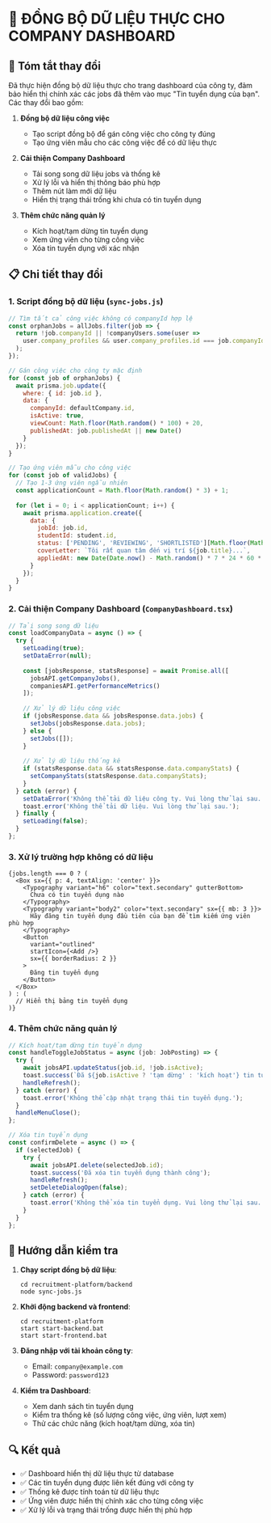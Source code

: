 # 🔄 ĐỒNG BỘ DỮ LIỆU THỰC CHO COMPANY DASHBOARD

## 🚀 Tóm tắt thay đổi

Đã thực hiện đồng bộ dữ liệu thực cho trang dashboard của công ty, đảm bảo hiển thị chính xác các jobs đã thêm vào mục "Tin tuyển dụng của bạn". Các thay đổi bao gồm:

1. **Đồng bộ dữ liệu công việc**
   - Tạo script đồng bộ để gán công việc cho công ty đúng
   - Tạo ứng viên mẫu cho các công việc để có dữ liệu thực

2. **Cải thiện Company Dashboard**
   - Tải song song dữ liệu jobs và thống kê
   - Xử lý lỗi và hiển thị thông báo phù hợp
   - Thêm nút làm mới dữ liệu
   - Hiển thị trạng thái trống khi chưa có tin tuyển dụng

3. **Thêm chức năng quản lý**
   - Kích hoạt/tạm dừng tin tuyển dụng
   - Xem ứng viên cho từng công việc
   - Xóa tin tuyển dụng với xác nhận

## 📋 Chi tiết thay đổi

### 1. Script đồng bộ dữ liệu (`sync-jobs.js`)

```javascript
// Tìm tất cả công việc không có companyId hợp lệ
const orphanJobs = allJobs.filter(job => {
  return !job.companyId || !companyUsers.some(user => 
    user.company_profiles && user.company_profiles.id === job.companyId
  );
});

// Gán công việc cho công ty mặc định
for (const job of orphanJobs) {
  await prisma.job.update({
    where: { id: job.id },
    data: { 
      companyId: defaultCompany.id,
      isActive: true,
      viewCount: Math.floor(Math.random() * 100) + 20,
      publishedAt: job.publishedAt || new Date()
    }
  });
}

// Tạo ứng viên mẫu cho công việc
for (const job of validJobs) {
  // Tạo 1-3 ứng viên ngẫu nhiên
  const applicationCount = Math.floor(Math.random() * 3) + 1;
  
  for (let i = 0; i < applicationCount; i++) {
    await prisma.application.create({
      data: {
        jobId: job.id,
        studentId: student.id,
        status: ['PENDING', 'REVIEWING', 'SHORTLISTED'][Math.floor(Math.random() * 3)],
        coverLetter: `Tôi rất quan tâm đến vị trí ${job.title}...`,
        appliedAt: new Date(Date.now() - Math.random() * 7 * 24 * 60 * 60 * 1000)
      }
    });
  }
}
```

### 2. Cải thiện Company Dashboard (`CompanyDashboard.tsx`)

```typescript
// Tải song song dữ liệu
const loadCompanyData = async () => {
  try {
    setLoading(true);
    setDataError(null);
    
    const [jobsResponse, statsResponse] = await Promise.all([
      jobsAPI.getCompanyJobs(),
      companiesAPI.getPerformanceMetrics()
    ]);
    
    // Xử lý dữ liệu công việc
    if (jobsResponse.data && jobsResponse.data.jobs) {
      setJobs(jobsResponse.data.jobs);
    } else {
      setJobs([]);
    }
    
    // Xử lý dữ liệu thống kê
    if (statsResponse.data && statsResponse.data.companyStats) {
      setCompanyStats(statsResponse.data.companyStats);
    }
  } catch (error) {
    setDataError('Không thể tải dữ liệu công ty. Vui lòng thử lại sau.');
    toast.error('Không thể tải dữ liệu. Vui lòng thử lại sau.');
  } finally {
    setLoading(false);
  }
};
```

### 3. Xử lý trường hợp không có dữ liệu

```tsx
{jobs.length === 0 ? (
  <Box sx={{ p: 4, textAlign: 'center' }}>
    <Typography variant="h6" color="text.secondary" gutterBottom>
      Chưa có tin tuyển dụng nào
    </Typography>
    <Typography variant="body2" color="text.secondary" sx={{ mb: 3 }}>
      Hãy đăng tin tuyển dụng đầu tiên của bạn để tìm kiếm ứng viên phù hợp
    </Typography>
    <Button
      variant="outlined"
      startIcon={<Add />}
      sx={{ borderRadius: 2 }}
    >
      Đăng tin tuyển dụng
    </Button>
  </Box>
) : (
  // Hiển thị bảng tin tuyển dụng
)}
```

### 4. Thêm chức năng quản lý

```typescript
// Kích hoạt/tạm dừng tin tuyển dụng
const handleToggleJobStatus = async (job: JobPosting) => {
  try {
    await jobsAPI.updateStatus(job.id, !job.isActive);
    toast.success(`Đã ${job.isActive ? 'tạm dừng' : 'kích hoạt'} tin tuyển dụng`);
    handleRefresh();
  } catch (error) {
    toast.error('Không thể cập nhật trạng thái tin tuyển dụng.');
  }
  handleMenuClose();
};

// Xóa tin tuyển dụng
const confirmDelete = async () => {
  if (selectedJob) {
    try {
      await jobsAPI.delete(selectedJob.id);
      toast.success('Đã xóa tin tuyển dụng thành công');
      handleRefresh();
      setDeleteDialogOpen(false);
    } catch (error) {
      toast.error('Không thể xóa tin tuyển dụng. Vui lòng thử lại sau.');
    }
  }
};
```

## 🧪 Hướng dẫn kiểm tra

1. **Chạy script đồng bộ dữ liệu**:
   ```
   cd recruitment-platform/backend
   node sync-jobs.js
   ```

2. **Khởi động backend và frontend**:
   ```
   cd recruitment-platform
   start start-backend.bat
   start start-frontend.bat
   ```

3. **Đăng nhập với tài khoản công ty**:
   - Email: `company@example.com`
   - Password: `password123`

4. **Kiểm tra Dashboard**:
   - Xem danh sách tin tuyển dụng
   - Kiểm tra thống kê (số lượng công việc, ứng viên, lượt xem)
   - Thử các chức năng (kích hoạt/tạm dừng, xóa tin)

## 🔍 Kết quả

- ✅ Dashboard hiển thị dữ liệu thực từ database
- ✅ Các tin tuyển dụng được liên kết đúng với công ty
- ✅ Thống kê được tính toán từ dữ liệu thực
- ✅ Ứng viên được hiển thị chính xác cho từng công việc
- ✅ Xử lý lỗi và trạng thái trống được hiển thị phù hợp 